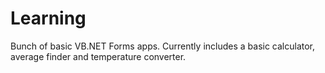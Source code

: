# Learning

Bunch of basic VB.NET Forms apps. Currently includes a basic calculator, average finder and temperature converter.
